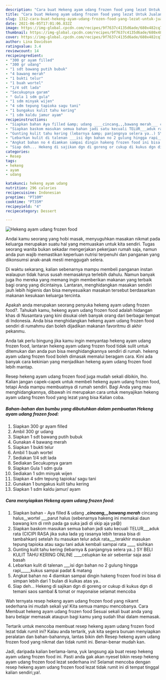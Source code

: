 ```yaml
---
description: "Cara buat Hekeng ayam udang frozen food yang lezat Untuk Jualan"
title: "Cara buat Hekeng ayam udang frozen food yang lezat Untuk Jualan"
slug: 1312-cara-buat-hekeng-ayam-udang-frozen-food-yang-lezat-untuk-jualan
date: 2021-06-05T17:01:06.832Z
image: https://img-global.cpcdn.com/recipes/9f7637c4135d6ade/680x482cq70/hekeng-ayam-udang-frozen-food-foto-resep-utama.jpg
thumbnail: https://img-global.cpcdn.com/recipes/9f7637c4135d6ade/680x482cq70/hekeng-ayam-udang-frozen-food-foto-resep-utama.jpg
cover: https://img-global.cpcdn.com/recipes/9f7637c4135d6ade/680x482cq70/hekeng-ayam-udang-frozen-food-foto-resep-utama.jpg
author: Lina Davidson
ratingvalue: 3.4
reviewcount: 14
recipeingredient:
- "300 gr ayam filled"
- "300 gr udang"
- "1 sdt bawang putih bubuk"
- "4 bawang merah"
- "1 bukti telur"
- "1 buah wortel"
- "1/4 sdt lada"
- "Secukupnya garam"
- " Gula 1 sdm gula"
- "1 sdm minyak wijen"
- "4 sdm tepung tapioka sagu tani"
- "1 bungakus kulit tahu kering"
- "1 sdm kaldu jamur ayam"
recipeinstructions:
- "Siapkan bahan Aya filled &amp; udang ____cincang,,,bawang merah___ cincang halus,,,wortel ___parut halus (sebenarnya hakeng ini memakai daun bawang krn di rmh pada ga suka jadi di skip aja ya😄)"
- "Siapkan baskom masukan semua bahan jadi satu kecuali TELUR___aduk rata (CICIPI RASA jika suka lada yg rasanya lebih terasa bisa di tambahkan) setelah itu masukan telur aduk rata___terakhir masukan tepung tapioka atau sagu tani aduk kembali sampai rata ____ sisihkan"
- "Gunting kulit tahu kering (lebarnya &amp; panjangnya selera ya..) SY BELI KULIT TAHU KERING ONLINE ____celupkan ke air sebentar saja asal basah"
- "Lebarkan kulit di talenan ___isi dgn bahan no 2 gulung hingga rapi_____kukus sampai padat &amp; matang"
- "Angkat bahan no 4 diamkan sampai dingin hakeng frozen food ini bisa di simpan lebih dari 1 bulan di kulkas atas ya.."
- "Siap deh... Hekeng di sajikan dgn di goreng or cukup di kukus dgn di temani saos sambal &amp; tomat or mayonaise selamat mencoba"
categories:
- Resep
tags:
- hekeng
- ayam
- udang

katakunci: hekeng ayam udang 
nutrition: 296 calories
recipecuisine: Indonesian
preptime: "PT10M"
cooktime: "PT35M"
recipeyield: "4"
recipecategory: Dessert

---
```



![Hekeng ayam udang frozen food](https://img-global.cpcdn.com/recipes/9f7637c4135d6ade/680x482cq70/hekeng-ayam-udang-frozen-food-foto-resep-utama.jpg)

Andai kamu seorang yang hobi masak, menyuguhkan masakan nikmat pada keluarga merupakan suatu hal yang memuaskan untuk kita sendiri. Tugas seorang  wanita bukan sekadar mengerjakan pekerjaan rumah saja, namun anda pun wajib memastikan keperluan nutrisi terpenuhi dan panganan yang dikonsumsi anak-anak mesti menggugah selera.

Di waktu  sekarang, kalian sebenarnya mampu membeli panganan instan walaupun tidak harus susah memasaknya terlebih dahulu. Namun banyak juga lho mereka yang memang ingin memberikan makanan yang terbaik bagi orang yang dicintainya. Lantaran, menghidangkan masakan sendiri jauh lebih higienis dan bisa menyesuaikan masakan tersebut berdasarkan makanan kesukaan keluarga tercinta. 



Apakah anda merupakan seorang penyuka hekeng ayam udang frozen food?. Tahukah kamu, hekeng ayam udang frozen food adalah hidangan khas di Nusantara yang kini disukai oleh banyak orang dari berbagai tempat di Indonesia. Anda bisa menghidangkan hekeng ayam udang frozen food sendiri di rumahmu dan boleh dijadikan makanan favoritmu di akhir pekanmu.

Anda tak perlu bingung jika kamu ingin menyantap hekeng ayam udang frozen food, lantaran hekeng ayam udang frozen food tidak sulit untuk ditemukan dan anda pun bisa menghidangkannya sendiri di rumah. hekeng ayam udang frozen food boleh dimasak memalui beragam cara. Kini ada banyak cara kekinian yang menjadikan hekeng ayam udang frozen food lebih mantap.

Resep hekeng ayam udang frozen food juga mudah sekali dibikin, lho. Kalian jangan capek-capek untuk membeli hekeng ayam udang frozen food, tetapi Anda mampu membuatnya di rumah sendiri. Bagi Anda yang mau menghidangkannya, dibawah ini merupakan cara untuk menyajikan hekeng ayam udang frozen food yang lezat yang bisa Kalian coba.

<!--inarticleads1-->

##### Bahan-bahan dan bumbu yang dibutuhkan dalam pembuatan Hekeng ayam udang frozen food:

1. Siapkan 300 gr ayam filled
1. Ambil 300 gr udang
1. Siapkan 1 sdt bawang putih bubuk
1. Gunakan 4 bawang merah
1. Siapkan 1 bukti telur
1. Ambil 1 buah wortel
1. Sediakan 1/4 sdt lada
1. Sediakan Secukupnya garam
1. Siapkan  Gula 1 sdm gula
1. Sediakan 1 sdm minyak wijen
1. Siapkan 4 sdm tepung tapioka/ sagu tani
1. Gunakan 1 bungakus kulit tahu kering
1. Siapkan 1 sdm kaldu jamur/ ayam




<!--inarticleads2-->

##### Cara menyiapkan Hekeng ayam udang frozen food:

1. Siapkan bahan - Aya filled &amp; udang ____cincang,,,bawang merah___ cincang halus,,,wortel ___parut halus (sebenarnya hakeng ini memakai daun bawang krn di rmh pada ga suka jadi di skip aja ya😄)
1. Siapkan baskom masukan semua bahan jadi satu kecuali TELUR___aduk rata (CICIPI RASA jika suka lada yg rasanya lebih terasa bisa di tambahkan) setelah itu masukan telur aduk rata___terakhir masukan tepung tapioka atau sagu tani aduk kembali sampai rata ____ sisihkan
1. Gunting kulit tahu kering (lebarnya &amp; panjangnya selera ya..) SY BELI KULIT TAHU KERING ONLINE ____celupkan ke air sebentar saja asal basah
1. Lebarkan kulit di talenan ___isi dgn bahan no 2 gulung hingga rapi_____kukus sampai padat &amp; matang
1. Angkat bahan no 4 diamkan sampai dingin hakeng frozen food ini bisa di simpan lebih dari 1 bulan di kulkas atas ya..
1. Siap deh... Hekeng di sajikan dgn di goreng or cukup di kukus dgn di temani saos sambal &amp; tomat or mayonaise selamat mencoba




Wah ternyata resep hekeng ayam udang frozen food yang nikamt sederhana ini mudah sekali ya! Kita semua mampu mencobanya. Cara Membuat hekeng ayam udang frozen food Sesuai sekali buat anda yang baru belajar memasak ataupun bagi kamu yang sudah lihai dalam memasak.

Tertarik untuk mencoba membuat resep hekeng ayam udang frozen food lezat tidak rumit ini? Kalau anda tertarik, yuk kita segera buruan menyiapkan peralatan dan bahan-bahannya, lantas bikin deh Resep hekeng ayam udang frozen food yang nikmat dan tidak rumit ini. Benar-benar mudah kan. 

Jadi, daripada kalian berlama-lama, yuk langsung aja buat resep hekeng ayam udang frozen food ini. Pasti anda gak akan nyesel bikin resep hekeng ayam udang frozen food lezat sederhana ini! Selamat mencoba dengan resep hekeng ayam udang frozen food lezat tidak rumit ini di tempat tinggal kalian sendiri,ya!.


